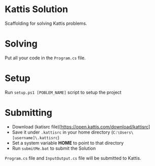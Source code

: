 # Kattis Solution
Scaffolding for solving Kattis problems.

# Solving
Put all your code in the `Program.cs` file.

# Setup
Run `setup.ps1 [POBLEM_NAME]` script to setup the project

# Submitting
* Download (katisrc file)[https://open.kattis.com/download/kattisrc]
* Save it under `.kattisrc` in your home directory (`C:\Users\[username]\.kattisrc`)
* Set a system variable **HOME** to point to that directory
* Run `submitMe.bat` to submit the Solution

`Program.cs` file and `InputOutput.cs` file will be submitted to Kattis.

